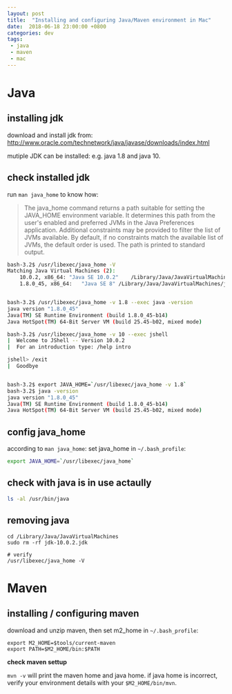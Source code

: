 ```yaml
---
layout: post
title:  "Installing and configuring Java/Maven environment in Mac"
date:  2018-06-18 23:00:00 +0800
categories: dev
tags:
 - java
 - maven
 - mac
---
```


# Java

## installing jdk

download and install jdk from: 
http://www.oracle.com/technetwork/java/javase/downloads/index.html

mutiple JDK can be installed: e.g. java 1.8 and java 10.


## check installed jdk
run `man java_home` to know how:

> The  java_home  command  returns a path suitable for setting the JAVA_HOME environment variable.  It determines this path
       from the user's enabled and preferred JVMs in the Java Preferences application.  Additional constraints may  be  provided
       to  filter the list of JVMs available.  By default, if no constraints match the available list of JVMs, the default order
       is used.  The path is printed to standard output.

```bash
bash-3.2$ /usr/libexec/java_home -V
Matching Java Virtual Machines (2):
    10.0.2, x86_64:	"Java SE 10.0.2"	/Library/Java/JavaVirtualMachines/jdk-10.0.2.jdk/Contents/Home
    1.8.0_45, x86_64:	"Java SE 8"	/Library/Java/JavaVirtualMachines/jdk1.8.0_45.jdk/Contents/Home


bash-3.2$ /usr/libexec/java_home -v 1.8 --exec java -version
java version "1.8.0_45"
Java(TM) SE Runtime Environment (build 1.8.0_45-b14)
Java HotSpot(TM) 64-Bit Server VM (build 25.45-b02, mixed mode)

bash-3.2$ /usr/libexec/java_home -v 10 --exec jshell
|  Welcome to JShell -- Version 10.0.2
|  For an introduction type: /help intro

jshell> /exit
|  Goodbye


bash-3.2$ export JAVA_HOME=`/usr/libexec/java_home -v 1.8`
bash-3.2$ java -version
java version "1.8.0_45"
Java(TM) SE Runtime Environment (build 1.8.0_45-b14)
Java HotSpot(TM) 64-Bit Server VM (build 25.45-b02, mixed mode)
```

## config java_home

according to `man java_home`:
set java_home in `~/.bash_profile`:
```bash
export JAVA_HOME=`/usr/libexec/java_home`
```

## check with java is in use actaully

```bash
ls -al /usr/bin/java
```

## removing java

```
cd /Library/Java/JavaVirtualMachines
sudo rm -rf jdk-10.0.2.jdk

# verify
/usr/libexec/java_home -V
```

# Maven

## installing / configuring maven

download and unzip maven, then set m2_home in `~/.bash_profile`:
```
export M2_HOME=$tools/current-maven
export PATH=$M2_HOME/bin:$PATH
```

**check maven settup**

`mvn -v` will print the maven home and java home.  if java home is incorrect, verify your environment details with your `$M2_HOME/bin/mvn`.
